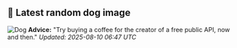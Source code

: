 ## 🐶 Latest random dog image
![Dog](https://images.dog.ceo/breeds/sheepdog-english/n02105641_1740.jpg)
**Advice:** "Try buying a coffee for the creator of a free public API, now and then."
*Updated: 2025-08-10 06:47 UTC*

